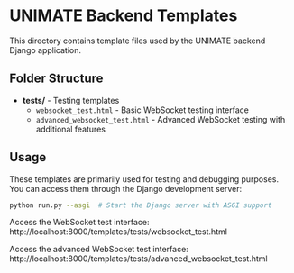 # UNIMATE Backend Templates

This directory contains template files used by the UNIMATE backend Django application.

## Folder Structure

- **tests/** - Testing templates
  - `websocket_test.html` - Basic WebSocket testing interface
  - `advanced_websocket_test.html` - Advanced WebSocket testing with additional features

## Usage

These templates are primarily used for testing and debugging purposes. You can access them through the Django development server:

```bash
python run.py --asgi  # Start the Django server with ASGI support
```

Access the WebSocket test interface:
http://localhost:8000/templates/tests/websocket_test.html

Access the advanced WebSocket test interface:
http://localhost:8000/templates/tests/advanced_websocket_test.html 